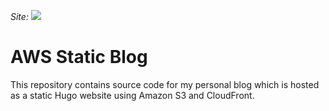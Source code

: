 *Site:* ![](https://codebuild.eu-west-1.amazonaws.com/badges?uuid=eyJlbmNyeXB0ZWREYXRhIjoicG9YczVZY0d1Wkd1RzlESnMzeWc0QjJ4emRBQmZpSFkzUm5yU21wYm5QT2l4SUIwREdlOTZuTkhjZkEwRHcwaTRaVEhJb2JlYVIxaFJVL3ltc09xTmh3PSIsIml2UGFyYW1ldGVyU3BlYyI6IlhnVVBveEtLWi9XZVBNanciLCJtYXRlcmlhbFNldFNlcmlhbCI6MX0%3D&branch=main)

# AWS Static Blog

This repository contains source code for my personal blog which is hosted as a static Hugo website using
Amazon S3 and CloudFront.
